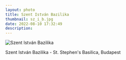 ```yaml
---
layout: photo
title: Szent István Bazilika
thumbnail: sz_i_b.jpg
date: 2022-08-10 17:32:49
description: 
---
```


<img alt="Szent István Bazilika" src="{{ site.photourl }}sz_i_b.jpg">

Szent István Bazilika - St. Stephen's Basilica, Budapest